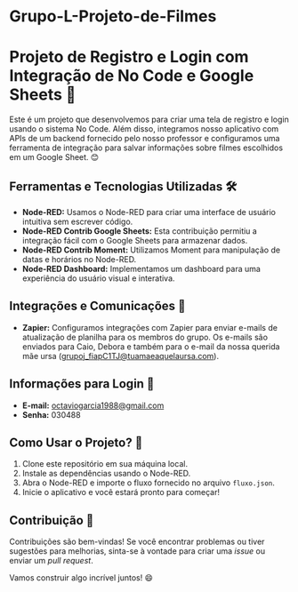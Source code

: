 # Grupo-L-Projeto-de-Filmes

# Projeto de Registro e Login com Integração de No Code e Google Sheets 🚀

Este é um projeto que desenvolvemos para criar uma tela de registro e login usando o sistema No Code. Além disso, integramos nosso aplicativo com APIs de um backend fornecido pelo nosso professor e configuramos uma ferramenta de integração para salvar informações sobre filmes escolhidos em um Google Sheet. 😊

## Ferramentas e Tecnologias Utilizadas 🛠️
- **Node-RED:** Usamos o Node-RED para criar uma interface de usuário intuitiva sem escrever código.
- **Node-RED Contrib Google Sheets:** Esta contribuição permitiu a integração fácil com o Google Sheets para armazenar dados.
- **Node-RED Contrib Moment:** Utilizamos Moment para manipulação de datas e horários no Node-RED.
- **Node-RED Dashboard:** Implementamos um dashboard para uma experiência do usuário visual e interativa.

## Integrações e Comunicações 🤝
- **Zapier:** Configuramos integrações com Zapier para enviar e-mails de atualização de planilha para os membros do grupo. Os e-mails são enviados para Caio, Debora e também para o e-mail da nossa querida mãe ursa (grupoj_fiapC1TJ@tuamaeaquelaursa.com).

## Informações para Login 🔑
- **E-mail:** octaviogarcia1988@gmail.com
- **Senha:** 030488

## Como Usar o Projeto? 🚀
1. Clone este repositório em sua máquina local.
2. Instale as dependências usando o Node-RED.
3. Abra o Node-RED e importe o fluxo fornecido no arquivo `fluxo.json`.
4. Inicie o aplicativo e você estará pronto para começar!

## Contribuição 🤝
Contribuições são bem-vindas! Se você encontrar problemas ou tiver sugestões para melhorias, sinta-se à vontade para criar uma *issue* ou enviar um *pull request*.

Vamos construir algo incrível juntos! 😄
